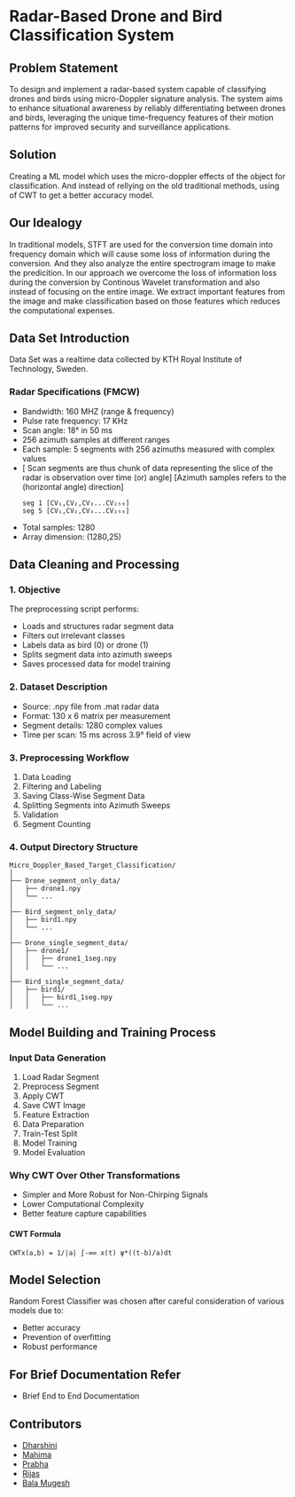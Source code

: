 # Radar-Based Drone and Bird Classification System

## Problem Statement

To design and implement a radar-based system capable of classifying drones and birds using micro-Doppler signature analysis. The system aims to enhance situational awareness by reliably differentiating between drones and birds, leveraging the unique time-frequency features of their motion patterns for improved security and surveillance applications.

## Solution

Creating a ML model which uses the micro-doppler effects of the object for classification. And instead of rellying on the old traditional methods, using of CWT to get a better accuracy model.

## Our Idealogy

In traditional models, STFT are used for the conversion time domain into frequency domain which will cause some loss of information during the conversion. And they also analyze the entire spectrogram image to make the predicition. In our approach we overcome the loss of information loss during the conversion by Continous Wavelet transformation and also instead of focusing on the entire image. We extract important features from the image and make classification based on those features which reduces the computational expenses.

## Data Set Introduction

Data Set was a realtime data collected by KTH Royal Institute of Technology, Sweden.

### Radar Specifications (FMCW)
- Bandwidth: 160 MHZ (range & frequency)
- Pulse rate frequency: 17 KHz
- Scan angle: 18° in 50 ms
- 256 azimuth samples at different ranges
- Each sample: 5 segments with 256 azimuths measured with complex values
- [ Scan segments are thus chunk of data representing the slice of the radar is observation over time (or) angle] [Azimuth samples refers to the (horizontal angle) direction]
   ```
   seg 1 [CV₁,CV₂,CV₃...CV₂₅₆]
   seg 5 [CV₁,CV₂,CV₃...CV₂₅₆]
   ```
- Total samples: 1280
- Array dimension: (1280,25)

## Data Cleaning and Processing

### 1. Objective
The preprocessing script performs:
- Loads and structures radar segment data
- Filters out irrelevant classes
- Labels data as bird (0) or drone (1)
- Splits segment data into azimuth sweeps
- Saves processed data for model training

### 2. Dataset Description
- Source: .npy file from .mat radar data
- Format: 130 x 6 matrix per measurement
- Segment details: 1280 complex values
- Time per scan: 15 ms across 3.9° field of view

### 3. Preprocessing Workflow
1. Data Loading
2. Filtering and Labeling
3. Saving Class-Wise Segment Data
4. Splitting Segments into Azimuth Sweeps
5. Validation
6. Segment Counting

### 4. Output Directory Structure
```
Micro_Doppler_Based_Target_Classification/
│
├── Drone_segment_only_data/
│   ├── drone1.npy
│   └── ...
│
├── Bird_segment_only_data/
│   ├── bird1.npy
│   └── ...
│
├── Drone_single_segment_data/
│   ├── drone1/
│   │   ├── drone1_1seg.npy
│   │   └── ...
│
├── Bird_single_segment_data/
│   ├── bird1/
│   │   ├── bird1_1seg.npy
│   │   └── ...
```

## Model Building and Training Process

### Input Data Generation
1. Load Radar Segment
2. Preprocess Segment
3. Apply CWT
4. Save CWT Image
5. Feature Extraction
6. Data Preparation
7. Train-Test Split
8. Model Training
9. Model Evaluation

### Why CWT Over Other Transformations
- Simpler and More Robust for Non-Chirping Signals
- Lower Computational Complexity
- Better feature capture capabilities

#### CWT Formula
```
CWTx(a,b) = 1/|a| ∫-∞∞ x(t) ψ*((t-b)/a)dt
```

## Model Selection
Random Forest Classifier was chosen after careful consideration of various models due to:
- Better accuracy
- Prevention of overfitting
- Robust performance

## For Brief Documentation Refer 
- Brief End to End Documentation

## Contributors
- [Dharshini](https://github.com/DharshiniRaji)
- [Mahima](https://github.com/Caeruleaphile08)
- [Prabha](https://github.com/prabhaM07)
- [Rijas](https://github.com/abdulrijas)
- [Bala Mugesh](https://github.com/BMugesh)